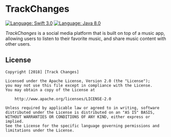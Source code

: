 # TrackChanges

[![Language: Swift 3.0](https://img.shields.io/badge/swift-3.0-orange.svg?style=flat)](https://developer.apple.com/swift) 
[![Language: Java 8.0](https://img.shields.io/badge/java-8.0-brown.svg?style=flat)](https://www.java.com/en/) 

*TrackChanges* is a social media platform that is built on top of a music app, allowing users to listen to their favorite music, and share music content with other users.


## License

    Copyright [2018] [Track Changes]

    Licensed under the Apache License, Version 2.0 (the "License");
    you may not use this file except in compliance with the License.
    You may obtain a copy of the License at

        http://www.apache.org/licenses/LICENSE-2.0

    Unless required by applicable law or agreed to in writing, software
    distributed under the License is distributed on an "AS IS" BASIS,
    WITHOUT WARRANTIES OR CONDITIONS OF ANY KIND, either express or implied.
    See the License for the specific language governing permissions and
    limitations under the License.

